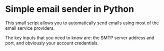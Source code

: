 # Simple email sender in Python
This small script allows you to automatically send emails using most of the email service providers.

The key inputs that you need to know are: the SMTP server address and port, and obviously your account credentials.
